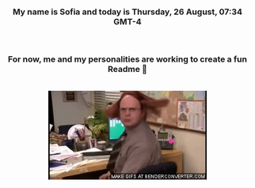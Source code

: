 


<div align="center">
<h3 >My name is Sofia and today is Thursday, 26 August, 07:34 GMT-4</h3><br>
<h3 >For now, me and my personalities are working to create a fun Readme 👋
</h3><br>
<img src='img/dwight.gif' alt='working...'/>
</div>
